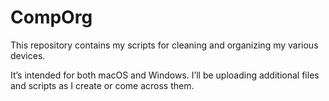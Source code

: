 # CompOrg
This repository contains my scripts for cleaning and organizing my various devices.

It’s intended for both macOS and Windows. I’ll be uploading additional files and scripts as I create or come across them.
